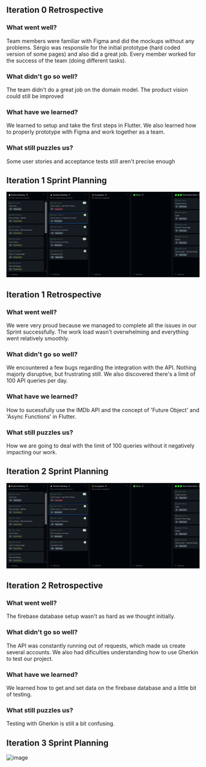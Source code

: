 ## Iteration 0 Retrospective
### What went well?
Team members were familiar with Figma and did the mockups without any problems. Sérgio was responsile for the initial prototype (hard coded version of some pages) and also did a great job. Every member worked for the success of the team (doing different tasks).

### What didn't go so well?
The team didn't do a great job on the domain model. The product vision could still be improved

### What have we learned?
We learned to setup and take the first steps in Flutter. We also learned how to properly prototype with Figma and work together as a team.

### What still puzzles us?
Some user stories and acceptance tests still aren't precise enough

## Iteration 1 Sprint Planning
![image](images/Iteration1_Backlog.jpg)

## Iteration 1 Retrospective
### What went well?
We were very proud because we managed to complete all the issues in our Sprint successfully. The work load wasn't overwhelming and everything went relatively smoothly.


### What didn't go so well?
We encountered a few bugs regarding the integration with the API. Nothing majorly disruptive, but frustrating still. We also discovered there's a limit of 100 API queries per day.


### What have we learned?
How to sucessfully use the IMDb API and the concept of 'Future Object' and 'Async Functions' in Flutter.


### What still puzzles us?
How we are going to deal with the limit of 100 queries without it negatively impacting our work.

## Iteration 2 Sprint Planning
![image](images/Iteration2_Backlog.jpeg)


## Iteration 2 Retrospective
### What went well?
The firebase database setup wasn't as hard as we thought initially.

### What didn't go so well?
The API was constantly running out of requests, which made us create several accounts. We also had dificulties understanding how to use Gherkin to test our project.

### What have we learned?
We learned how to get and set data on the firebase database and a little bit of testing.


### What still puzzles us?
Testing with Gherkin is still a bit confusing.

## Iteration 3 Sprint Planning
![image](https://user-images.githubusercontent.com/92639425/236264398-2be89824-f4a9-4a2b-b4e4-dba6c0a86c39.png)
